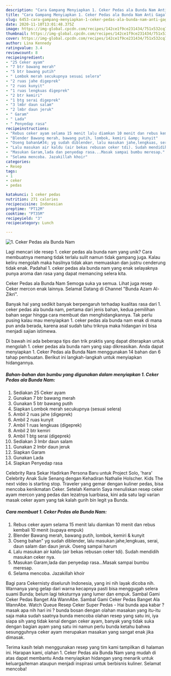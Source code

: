 ```yaml
---
description: "Cara Gampang Menyiapkan 1. Ceker Pedas ala Bunda Nam Anti Gagal"
title: "Cara Gampang Menyiapkan 1. Ceker Pedas ala Bunda Nam Anti Gagal"
slug: 6453-cara-gampang-menyiapkan-1-ceker-pedas-ala-bunda-nam-anti-gagal
date: 2020-11-10T13:01:48.375Z
image: https://img-global.cpcdn.com/recipes/142ce1f9ce231434/751x532cq70/1-ceker-pedas-ala-bunda-nam-foto-resep-utama.jpg
thumbnail: https://img-global.cpcdn.com/recipes/142ce1f9ce231434/751x532cq70/1-ceker-pedas-ala-bunda-nam-foto-resep-utama.jpg
cover: https://img-global.cpcdn.com/recipes/142ce1f9ce231434/751x532cq70/1-ceker-pedas-ala-bunda-nam-foto-resep-utama.jpg
author: Lina Kennedy
ratingvalue: 3.4
reviewcount: 8
recipeingredient:
- "25 Ceker ayam"
- "7 btr bawang merah"
- "5 btr bawang putih"
- " Lombok merah secukupnya sesuai selera"
- "2 ruas jahe digeprek"
- "2 ruas kunyit"
- "1 ruas lengkuas digeprek"
- "2 btr kemiri"
- "1 btg serai digeprek"
- "3 lmbr daun salam"
- "2 lmbr daun jeruk"
- " Garam"
- " Lada"
- " Penyedap rasa"
recipeinstructions:
- "Rebus ceker ayam selama 15 menit lalu diamkan 10 menit dan rebus kembali 10 menit (supaya empuk)"
- "Blender Bawang merah, bawang putih, lombok, kemiri &amp; kunyit"
- "Oseng bahan&#34; yg sudah diblender, lalu masukan jahe,lengkuas, serai, daun salam dan daun jeruk. Oseng sampai harum"
- "Lalu masukan air kaldu (air bekas rebusan ceker tdi). Sudah mendidih masukan ceker nya."
- "Masukan Garam,lada dan penyedap rasa...Masak sampai bumbu meresap."
- "Selama mencoba. Jazakillah khoir"
categories:
- Resep
tags:
- 1
- ceker
- pedas

katakunci: 1 ceker pedas 
nutrition: 271 calories
recipecuisine: Indonesian
preptime: "PT12M"
cooktime: "PT35M"
recipeyield: "3"
recipecategory: Lunch

---
```



![1. Ceker Pedas ala Bunda Nam](https://img-global.cpcdn.com/recipes/142ce1f9ce231434/751x532cq70/1-ceker-pedas-ala-bunda-nam-foto-resep-utama.jpg)

Lagi mencari ide resep 1. ceker pedas ala bunda nam yang unik? Cara membuatnya memang tidak terlalu sulit namun tidak gampang juga. Kalau keliru mengolah maka hasilnya tidak akan memuaskan dan justru cenderung tidak enak. Padahal 1. ceker pedas ala bunda nam yang enak selayaknya punya aroma dan rasa yang dapat memancing selera kita.

Ceker Pedas ala Bunda Nam Semoga suka ya semua. Lihat juga resep Ceker mercon enak lainnya. Selamat Datang di Channel &#34;Bunda Azam Al-Zikri&#34;.

Banyak hal yang sedikit banyak berpengaruh terhadap kualitas rasa dari 1. ceker pedas ala bunda nam, pertama dari jenis bahan, kedua pemilihan bahan segar hingga cara membuat dan menghidangkannya. Tak perlu pusing kalau mau menyiapkan 1. ceker pedas ala bunda nam enak di mana pun anda berada, karena asal sudah tahu triknya maka hidangan ini bisa menjadi sajian istimewa.


Di bawah ini ada beberapa tips dan trik praktis yang dapat diterapkan untuk mengolah 1. ceker pedas ala bunda nam yang siap dikreasikan. Anda dapat menyiapkan 1. Ceker Pedas ala Bunda Nam menggunakan 14 bahan dan 6 tahap pembuatan. Berikut ini langkah-langkah untuk menyiapkan hidangannya.

<!--inarticleads1-->

##### Bahan-bahan dan bumbu yang digunakan dalam menyiapkan 1. Ceker Pedas ala Bunda Nam:

1. Sediakan 25 Ceker ayam
1. Gunakan 7 btr bawang merah
1. Gunakan 5 btr bawang putih
1. Siapkan  Lombok merah secukupnya (sesuai selera)
1. Ambil 2 ruas jahe (digeprek)
1. Ambil 2 ruas kunyit
1. Ambil 1 ruas lengkuas (digeprek)
1. Ambil 2 btr kemiri
1. Ambil 1 btg serai (digeprek)
1. Sediakan 3 lmbr daun salam
1. Gunakan 2 lmbr daun jeruk
1. Siapkan  Garam
1. Gunakan  Lada
1. Siapkan  Penyedap rasa


Celebrity Rara Sekar Hadirkan Persona Baru untuk Project Solo, &#39;hara&#39; Celebrity Anak Sule Senang dengan Kehadiran Nathalie Holscher. Kids The next video is starting stop. Traveler yang gemar dengan kuliner pedas, bisa mencoba kenikmatan Ceker. Setelah Kemarin Saya menuliskan resep ceker ayam mercon yang pedas dan lezatnya luarbiasa, kini ada satu lagi varian masak ceker ayam yang tak kalah gurih bin legit ya Bunda. 

<!--inarticleads2-->

##### Cara membuat 1. Ceker Pedas ala Bunda Nam:

1. Rebus ceker ayam selama 15 menit lalu diamkan 10 menit dan rebus kembali 10 menit (supaya empuk)
1. Blender Bawang merah, bawang putih, lombok, kemiri &amp; kunyit
1. Oseng bahan&#34; yg sudah diblender, lalu masukan jahe,lengkuas, serai, daun salam dan daun jeruk. Oseng sampai harum
1. Lalu masukan air kaldu (air bekas rebusan ceker tdi). Sudah mendidih masukan ceker nya.
1. Masukan Garam,lada dan penyedap rasa...Masak sampai bumbu meresap.
1. Selama mencoba. Jazakillah khoir


Bagi para Cekernisty diseluruh Indonesia, yang ini nih layak dicoba nih. Warnanya yang gelap dari warna kecapnya pasti bisa menggugah selera suami Bunda; belum lagi teksturnya yang lumer dan empuk. Sambal Gami Ceker Pedas Banget Ala WannAbe. Sambal Gami Ceker Pedas Banget Ala WannAbe. Watch Queue Resep Ceker Super Pedas - Hai bunda apa kabar ? masak apa nih hari ini ? bunda bosan dengan olahan masakan yang itu-itu saja maka sudah saatnya bunda mencoba olahan resep yang satu ini, iya siapa sih yang tidak kenal dengan ceker ayam, banyak yang tidak suka dengan bagian ayam yang satu ini namun perlu bunda ketahu bahwa sesungguhnya ceker ayam merupakan masakan yang sangat enak jika dimasak. 

Terima kasih telah menggunakan resep yang tim kami tampilkan di halaman ini. Harapan kami, olahan 1. Ceker Pedas ala Bunda Nam yang mudah di atas dapat membantu Anda menyiapkan hidangan yang menarik untuk keluarga/teman ataupun menjadi inspirasi untuk berbisnis kuliner. Selamat mencoba!
